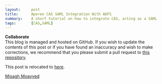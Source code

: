 ```yaml
---
layout:     post
title:      Apereo CAS SAML Integration With ADFS
summary:    A short tutorial on how to integrate CAS, acting as a SAML identity provider, with ADFS.
tags:       [CAS,SAML]
---
```


<div class="alert alert-success">
  <strong>Collaborate</strong><br/>This blog is managed and hosted on GitHub. If you wish to update the contents of this post or if you have found an inaccuracy and wish to make corrections, we recommend that you please submit a pull request to <a href="https://github.com/apereo/apereo.github.io">this repository</a>.
</div>

This post is relocated to [here](https://fawnoos.com/2017/11/22/cas-saml-integration-adfs/).

[Misagh Moayyed](https://fawnoos.com)
